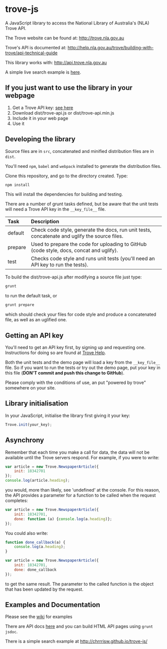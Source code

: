 # trove-js
A JavaScript library to access the National Library of Australia's (NLA) Trove API.

The Trove website can be found at: http://trove.nla.gov.au

Trove's API is documented at: http://help.nla.gov.au/trove/building-with-trove/api-technical-guide

This library works with: http://api.trove.nla.gov.au

A simple live search example is [here](http://chrrrisw.github.io/trove-js/).

## If you just want to use the library in your webpage
1. Get a Trove API key: [see here](#getting_key)
2. Download dist/trove-api.js or dist/trove-api.min.js
3. Include it in your web page
4. Use it

## Developing the library

Source files are in `src`, concatenated and minified distribution files are in `dist`.

You'll need `npm`, `babel` and `webpack` installed to generate the distribution files.

Clone this repository, and go to the directory created. Type:

```bash
npm install
```

This will install the dependencies for building and testing.

There are a number of grunt tasks defined, but be aware that the unit tests will need a Trove API key in the `__key_file__` file.

| Task      | Description
|:--------- |:-------------
| default   | Check code style, generate the docs, run unit tests, concatenate and uglify the source files.
| prepare   | Used to prepare the code for uploading to GitHub (code style, docs, concat and uglify).
| test      | Checks code style and runs unit tests (you'll need an API key to run the tests).

To build the dist/trove-api.js after modifying a source file just type:

```bash
grunt
```

to run the default task, or

```bash
grunt prepare
```

which should check your files for code style and produce a concatenated file, as well as an uglified one.

## <a name="getting_key"></a>Getting an API key
You'll need to get an API key first, by signing up and requesting one. Instructions for doing so are found at [Trove Help](http://help.nla.gov.au/trove/building-with-trove/api).

Both the unit tests and the demo page will load a key from the `__key_file__` file. So if you want to run the tests or
try out the demo page, put your key in this file (__DON'T commit and push this change to GitHub__).

Please comply with the conditions of use, an put "powered by trove" somewhere on your site.

## Library initialisation
In your JavaScript, initialise the library first giving it your key:

```javascript
Trove.init(your_key);
```

## Asynchrony
Remember that each time you make a call for data, the data will not be available until the Trove servers respond. For example, if you were to write:

```javascript
var article = new Trove.NewspaperArticle({
    init: 18342701
});
console.log(article.heading);
```

you would, more than likely, see 'undefined' at the console.  For this reason, the API provides a parameter for a function to be called when the request completes:

```javascript
var article = new Trove.NewspaperArticle({
    init: 18342701,
    done: function (a) {console.log(a.heading)};
});
```

You could also write:

```javascript
function done_callback(a) {
    console.log(a.heading);
}

var article = new Trove.NewspaperArticle({
    init: 18342701,
    done: done_callback
});
```

to get the same result. The parameter to the called function is the object that has been updated by the request.

## Examples and Documentation

Please see the [wiki](https://github.com/chrrrisw/trove-js/wiki) for examples

There are API docs [here](https://github.com/chrrrisw/trove-js/blob/master/docs/api.md) and you can build HTML API pages using ```grunt jsdoc```.

There is a simple search example at http://chrrrisw.github.io/trove-js/
